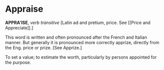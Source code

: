 # Appraise

**APPRA'ISE**, _verb transitive_ \[Latin ad and pretium, price. See [[Price and Appreciate]].\]

This word is written and often pronounced after the French and Italian manner. But generally it is pronounced more correctly apprize, directly from the Eng. price or prize. \[See Apprize.\]

To set a value; to estimate the worth, particularly by persons appointed for the purpose.